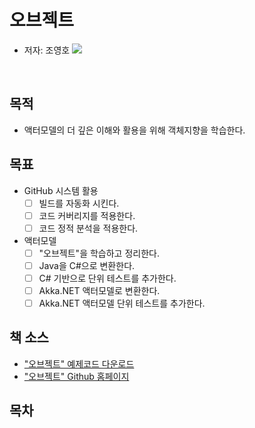 # 오브젝트
- 저자: 조영호
![](http://www.kyobobook.co.kr/product/detailViewKor.laf?ejkGb=KOR&mallGb=KOR&barcode=9791158391409&orderClick=LAG&Kc=#N)

<br/>

## 목적
- 액터모델의 더 깊은 이해와 활용을 위해 객체지향을 학습한다.

## 목표
- GitHub 시스템 활용
  - [ ] 빌드를 자동화 시킨다.
  - [ ] 코드 커버리지를 적용한다.
  - [ ] 코드 정적 분석을 적용한다. 
- 액터모델  
  - [ ] "오브젝트"을 학습하고 정리한다.
  - [ ] Java을 C#으로 변환한다.
  - [ ] C# 기반으로 단위 테스트를 추가한다.
  - [ ] Akka.NET 액터모델로 변환한다.
  - [ ] Akka.NET 액터모델 단위 테스트를 추가한다.

## 책 소스	  
- ["오브젝트" 예제코드 다운로드](https://github.com/eternity-oop/objects/archive/master.zip)	  
- ["오브젝트" Github 홈페이지](https://github.com/eternity-oop/object)

## 목차

